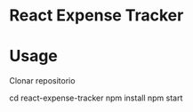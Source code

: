 # React Expense Tracker

# Usage

Clonar repositorio 

cd react-expense-tracker
npm install
npm start
